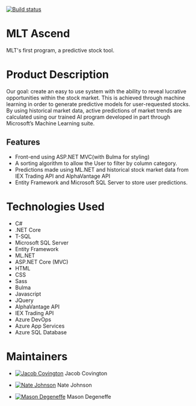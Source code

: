 [![Build status](https://dev.azure.com/JacobCov/MLTAscend/_apis/build/status/MLTAscend-CI)](https://dev.azure.com/JacobCov/MLTAscend/_build/latest?definitionId=13)
# MLT Ascend
MLT's first program, a predictive stock tool.

# Product Description
Our goal: create an easy to use system with the ability to reveal lucrative opportunities within the stock market. This is achieved through machine learning in order to generate predictive models for user-requested stocks. By using historical market data, active predictions of market trends are calculated using our trained AI program developed in part through Microsoft’s Machine Learning suite. 

## Features
- Front-end using ASP.NET MVC(with Bulma for styling)
- A sorting algorithm to allow the User to filter by column category. 
- Predictions made using ML.NET and historical stock market data from IEX Trading API and AlphaVantage API
- Entity Framework and Microsoft SQL Server to store user predictions.


# Technologies Used

- C#
- .NET Core
- T-SQL
- Microsoft SQL Server
- Entity Framework
- ML.NET
- ASP.NET Core (MVC)
- HTML
- CSS
- Sass
- Bulma
- Javascript
- JQuery
- AlphaVantage API
- IEX Trading API
- Azure DevOps
- Azure App Services
- Azure SQL Database


# Maintainers

- [![Jacob Covington](https://avatars2.githubusercontent.com/u/19575556?s=64&v=4)](https://github.com/jacobcov) Jacob Covington

- [![Nate Johnson](https://avatars0.githubusercontent.com/u/45016880?s=64&v=4)](https://github.com/NateJson) Nate Johnson

- [![Mason Degeneffe](https://avatars0.githubusercontent.com/u/45204676?s=64&v=4)](https://github.com/degeneffem) Mason Degeneffe



